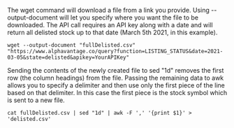 The wget command will download a file from a link you provide. Using --output-document will let you specify where you want the file to be downloaded. The API call requires an API key along with a date and will return all delisted stock up to that date (March 5th 2021, in this example).

`wget --output-document "fullDelisted.csv" "https://www.alphavantage.co/query?function=LISTING_STATUS&date=2021-03-05&state=delisted&apikey=YourAPIKey"`


Sending the contents of the newly created file to sed "1d" removes the first row (the column headings) from the file. Passing the remaining data to awk allows you to specify a delimiter and then use only the first piece of the line based on that delimiter. In this case the first piece is the stock symbol which is sent to a new file.

`cat fullDelisted.csv | sed "1d" | awk -F ',' '{print $1}' > 'delisted.csv'`
